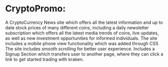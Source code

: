 # CryptoPromo:
A CryptoCurrency News site which offers all the latest information and up to date stock prices of many different coins, including a daily newsletter subscription which offers all the latest media trends of coins, live updates, as well as new investment opportunities for informed individuals.
The site includes a mobile phone view functionality which was added through CSS
The site includes smooth scrolling for better user experience. 
Includes a Signup Section which transfers user to another page, where they can click a link to get started trading with kraken.



